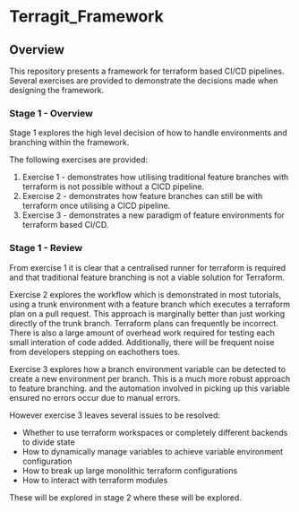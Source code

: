 # Terragit_Framework

## Overview

This repository presents a framework for terraform based CI/CD pipelines. Several exercises are provided to demonstrate the decisions made when designing the framework.

### Stage 1 - Overview

Stage 1 explores the high level decision of how to handle environments and branching within the framework.

The following exercises are provided:

1. Exercise 1 - demonstrates how utilising traditional feature branches with terraform is not possible without a CICD pipeline.
2. Exercise 2 - demonstrates how feature branches can still be with terraform once utilising a CICD pipeline.
3. Exercise 3 - demonstrates a new paradigm of feature environments for terraform based CI/CD.

### Stage 1 - Review

From exercise 1 it is clear that a centralised runner for terraform is required and that traditional feature branching is not a viable solution for Terraform.

Exercise 2 explores the workflow which is demonstrated in most tutorials, using a trunk environment with a feature branch which executes a terraform plan on a pull request. This approach is marginally better than just working directly of the trunk branch. Terraform plans can frequently be incorrect. There is also a large amount of overhead work required for testing each small interation of code added. Additionally, there will be frequent noise from developers stepping on eachothers toes.

Exercise 3 explores how a branch environment variable can be detected to create a new environment per branch. This is a much more robust approach to feature branching. and the automation involved in picking up this variable ensured no errors occur due to manual errors.

However exercise 3 leaves several issues to be resolved:

- Whether to use terraform workspaces or completely different backends to divide state
- How to dynamically manage variables to achieve variable environment configuration
- How to break up large monolithic terraform configurations
- How to interact with terraform modules

These will be explored in stage 2 where these will be explored.
